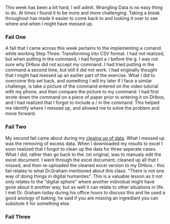 This week has been a bit hard, I will admit. Wrangling Data is no easy thing to do. At times I found it to be more and more challenging. Taking a break throughout has made it easier to come back to and looking it over to see where and when I might have messed up. 


### Fail One
A fail that I came across this week pertains to the implementing a comand. while working Step Three: Transforming into CSV format. I had not realized, but when putting in the command, i had forgot a / before the g. I was not sure why DHbox did not accept my command. I had tried putting in the command a second time, but still it did not work. I had originally thought that I might had messed up an earlier part of the exercise. What I did to overcome this set back, and something I will try later if I face a similar challenge, is take a picture of the command entered on the video tutorial with my phone, and then compare the picture to my command. I had first wrote down the command on a piece of paper prior to entering it on DHbox, and I had realized that I forgot to include a / in the command. This helped me identify where I messed up, and allowed me to solve the problem and move forward.

### Fail Two
My second fail came about during my [cleaing up of data](https://hyp.is/7IZb0oYpEemMdM-_SPaBJw/workbook.craftingdigitalhistory.ca/supporting%20materials/regexex/). What I messed up was the removing of excess data. When I downloaded my results to excel I soon realized that I forgot to clean up the data for three seperate cases. What I did, rather than go back to the .txt original, was to manualy edit the excel document. I went through the excel document, cleaned up all that I missed, and then re-uploaded the cleaned excel version to my DHbox.- this fail relates to what Dr.Graham mentioned about this class. "There is not one way of doing things in digital humanites". This is a valuable lesson as it not only relates to the "digital sphere" where another individual might have gone about it another way, but as well it can relate to other situations in life. I met Dr. Graham today during his office hours to discuss this and he used a good anology of baking, he said if you are missing an ingrediant you can subsitute it for something else. 

### Fail Three

